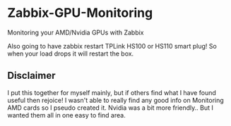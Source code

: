 # Zabbix-GPU-Monitoring
Monitoring your AMD/Nvidia GPUs with Zabbix

Also going to have zabbix restart TPLink HS100 or HS110 smart plug! So when your load drops it will restart the box.



## Disclaimer
I put this together for myself mainly, but if others find what I have found useful then rejoice!  I wasn't able to really find any good info on Monitoring AMD cards so I pseudo created it. Nvidia was a bit more friendly.. But I wanted them all in one easy to find area.
